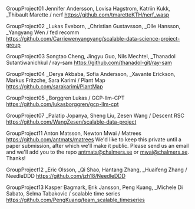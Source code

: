 GroupProject01
Jennifer Andersson, Lovisa Hagstrom, Katriin Kukk, _Thibault Marette / nerf
https://github.com/tmaretteKTH/nerf_wasp

GroupProject02
_Lukas Eveborn, _Christian Gustavsson, _Olle Hansson, _Yangyang Wen / fed recomm
https://github.com/Carriewenyangyang/scalable-data-science-project-group

GroupProject03
Songtao Cheng, Jingyu Guo, Nils Mechtel, _Thanadol Sutantiwanichkul / ray-sam
https://github.com/thanadol-git/ray-sam

GroupProject04
_Derya Akbaba, Sofia Andersson, _Xavante Erickson, Markus Fritzche, Sara Karimi  / Plant Map
https://github.com/sarakarimi/PlantMap

GroupProject05
_Borggren Lukas / GCP-llm-CPT
https://github.com/lukasborggren/gcp-llm-cpt

GroupProject07
_Palatip Jopanya, Sheng Liu, Zesen Wang / Descent RSC
https://github.com/WangZesen/scalable-data-project

GroupProject11
Anton Matsson, Newton Mwai / Matrees
https://github.com/antmats/matrees
We'd like to keep this private until a paper submission, after which we'll make it public. Please send us an email and we'll add you to the repo <antmats@chalmers.se> or <mwai@chalmers.se>. Thanks!

GroupProject12
_Eric Olsson, _Qi Shao, Hantang Zhang, _Huaifeng Zhang / NeedleDDD
https://github.com/jzh18/NeedleDDD

GroupProject13
Kasper Bagmark, Erik Jansson, Peng Kuang, _Michele Di Sabato, Selma Tabakovic / scalable time series
https://github.com/PengKuang/team_scalable_timeseries

